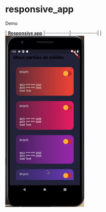# responsive_app

Demo

| [**Responsive app**](https://medium.com/@diegoveloper/hello-flutter-eb49e9b27916)
|------------|-------------|
|  <img src="./Peek2021-10-1619-03.gif" width="250">